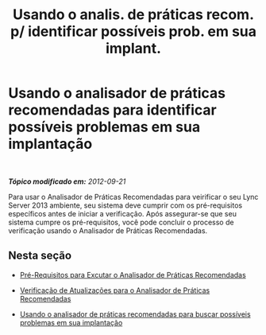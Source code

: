 ﻿---
title: "Usando o analis. de práticas recom. p/ identificar possíveis prob. em sua implant."
TOCTitle: "Usando o analis. de práticas recom. p/ identificar possíveis prob. em sua implant."
ms:assetid: 0903063c-4766-4406-92f1-dfea48f274a5
ms:mtpsurl: https://technet.microsoft.com/pt-br/library/Gg591342(v=OCS.15)
ms:contentKeyID: 49305810
ms.date: 05/19/2016
mtps_version: v=OCS.15
ms.translationtype: HT
---

# Usando o analisador de práticas recomendadas para identificar possíveis problemas em sua implantação

 

_**Tópico modificado em:** 2012-09-21_

Para usar o Analisador de Práticas Recomendadas para veirificar o seu Lync Server 2013 ambiente, seu sistema deve cumprir com os pré-requisitos específicos antes de iniciar a verificação. Após assegurar-se que seu sistema cumpre os pré-requisitos, você pode concluir o processo de verificação usando o Analisador de Práticas Recomendadas.

## Nesta seção

  - [Pré-Requisitos para Excutar o Analisador de Práticas Recomendadas](lync-server-2013-prerequisites-for-running-best-practices-analyzer.md)

  - [Verificação de Atualizações para o Analisador de Práticas Recomendadas](lync-server-2013-checking-for-updates-to-best-practices-analyzer.md)

  - [Usando o analisador de práticas recomendadas para buscar possíveis problemas em sua implantação](lync-server-2013-using-best-practices-analyzer-to-scan-your-deployment-for-potential-issues.md)

